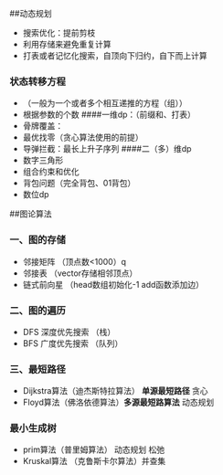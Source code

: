##动态规划
- 搜索优化：提前剪枝
- 利用存储来避免重复计算
- 打表或者记忆化搜索，自顶向下归约，自下而上计算
### 状态转移方程
- （一般为一个或者多个相互递推的方程（组））
- 根据参数的个数
####一维dp：（前缀和、打表）
- 骨牌覆盖：
- 最优找零（贪心算法使用的前提）
- 导弹拦截：最长上升子序列
####二（多）维dp
- 数字三角形
- 组合约束和优化
- 背包问题（完全背包、01背包）
- 数位dp 

##图论算法
### 一、图的存储
- 邻接矩阵 （顶点数<1000）q
- 邻接表 （vector存储相邻顶点）
- 链式前向星 （head数组初始化-1 add函数添加边）

### 二、图的遍历
- DFS 深度优先搜索 （栈）
- BFS 广度优先搜索 （队列）
    
### 三、最短路径
- Dijkstra算法（迪杰斯特拉算法） **单源最短路径** 贪心
- Floyd算法（佛洛依德算法）**多源最短路算法** 动态规划
    
### 最小生成树
- prim算法（普里姆算法） 动态规划 松弛
- Kruskal算法 （克鲁斯卡尔算法）并查集


